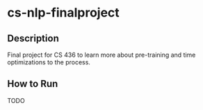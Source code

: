# cs-nlp-finalproject

## Description
Final project for CS 436 to learn more about pre-training and time optimizations to the process.

## How to Run
TODO
